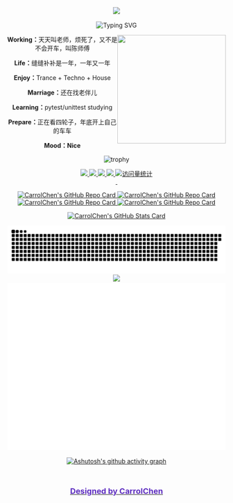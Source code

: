 <!--头部敲代码的图片-->
<div align="center">
  <picture>
    <source media="(prefers-color-scheme: dark)" srcset="https://cdn.jsdelivr.net/gh/sun0225SUN/sun0225SUN/assets/images/coding.gif" />
    <source media="(prefers-color-scheme: light)" srcset="https://cdn.jsdelivr.net/gh/sun0225SUN/sun0225SUN/assets/images/developer.svg" height="400px" />
    <img src="https://cdn.jsdelivr.net/gh/sun0225SUN/sun0225SUN/assets/images/coding.gif" />
  </picture>

<!--滑行字体效果-->  
![Typing SVG](https://readme-typing-svg.demolab.com?font=Fira+Code&size=30&duration=3000&pause=1000&color=5E2EC0E9&background=52DAA200&center=true&vCenter=true&width=435&height=100&lines=Give+Me+Five;Let's+Do+It;%E6%84%BF%E4%BD%A0%E5%87%BA%E8%B5%B0%E5%8D%8A%E7%94%9F%EF%BC%8C%E5%BD%92%E6%9D%A5%E4%BB%8D%E6%98%AF%E5%B0%91%E5%B9%B4)

<img align="right" width="250" height="250" src="http://bucketpicture.19950628.xyz/picture/2025/Souvenir.jpg" />
<p><strong>Working：</strong>天天叫老师，烦死了，又不是不会开车，叫陈师傅</p>
<p><strong>Life：</strong>缝缝补补是一年，一年又一年</p>
<p><strong>Enjoy：</strong>Trance + Techno + House</p>
<p><strong>Marriage：</strong>还在找老伴儿</p>
<p><strong>Learning：</strong>pytest/unittest studying</p>
<p><strong>Prepare：</strong>正在看四轮子，年底开上自己的车车</p>
<p><strong>Mood：Nice</strong></p>


<!--GitHub资料奖杯部分-->
![trophy](https://github-profile-trophy.vercel.app/?username=ryo-ma&theme=dracula&column=-1&margin-h=20&margin-w=20&no-bg=false)

<!--小样式-->
<div>
  <a href="https://blog.19950628.xyz">
    <img src="https://img.shields.io/badge/Website-Blog-8c36db" />
  <img src="https://img.shields.io/badge/-HTML5-E34F26?style=flat-square&logo=html5&logoColor=white" /> 
  <img src="https://img.shields.io/badge/-CSS3-1572B6?style=flat-square&logo=css3" /> 
  <img src="https://img.shields.io/badge/-JavaScript-oringe?style=flat-square&logo=javascript" />
  <img src="https://komarev.com/ghpvc/?username=CarrolChen&label=Views&color=orange&style=flat" alt="访问量统计" />
</div>

<!--理工男的空格审美-->
<div>&nbsp;</div>
      
<!--仓库卡片部分-->
![CarrolChen's GitHub Repo Card](https://github-readme-stats.vercel.app/api/pin/?username=CarrolChen&show_owner=true&repo=nps&description_lines_count=3&theme=yeblu)
![CarrolChen's GitHub Repo Card](https://github-readme-stats.vercel.app/api/pin/?username=CarrolChen&show_owner=true&repo=Sing-box&description_lines_count=3&theme=ambient_gradient)
![CarrolChen's GitHub Repo Card](https://github-readme-stats.vercel.app/api/pin/?username=CarrolChen&show_owner=true&repo=Web-Navigation-Page&description_lines_count=3&theme=rose)
![CarrolChen's GitHub Repo Card](https://github-readme-stats.vercel.app/api/pin/?username=CarrolChen&show_owner=true&repo=nginx-proxy-manager-zh&description_lines_count=3&theme=solarized-light)

<!--如果遇到无法将图片靠边显示，可以使用以下方法：-->
<!-- 
<a href="https://github.com/CarrolChen/Synology-Guide">
  <img align="center" src="https://github-readme-stats.vercel.app/api/pin/?username=CarrolChen&repo=Synology-Guide"/>
</a> 
-->

<!--Github统计信息部分-->
![CarrolChen's GitHub Stats Card](https://github-readme-stats.vercel.app/api?username=CarrolChen&exclude_repo=CarrolChen.github.io&show_icons=true&card_width=800&theme=shades-of-purple)

<!--加载贪吃蛇效果-->
<picture>
  <source media="(prefers-color-scheme: dark)" srcset="https://raw.githubusercontent.com/CarrolChen/CarrolChen/output/github-contribution-grid-snake-dark.svg">
  <source media="(prefers-color-scheme: light)" srcset="https://raw.githubusercontent.com/CarrolChen/CarrolChen/output/github-contribution-grid-snake.svg">
  <img alt="github contribution grid snake animation" src="https://raw.githubusercontent.com/CarrolChen/CarrolChen/output/github-contribution-grid-snake.svg">
</picture>

<!--Language统计信息部分-->
<img src="https://github-readme-stats.vercel.app/api/top-langs/?username=CarrolChen&card_width=800&height=200&langs_count=8&layout=donut-vertical" align="light"/>

<!--Metrics统计信息部分-->
<img src="/github-metrics.svg" alt="Metrics" width="800">

<!--Github活动统计图-->
![Ashutosh's github activity graph](https://github-readme-activity-graph.vercel.app/graph?username=CarrolChen&theme=dracula)

<!--专属-->
<div style="text-align: center; margin: 50px 0;">
  <strong style="color: #5E2EC0; font-size: 18px;">Designed by CarrolChen</strong>
</div>
